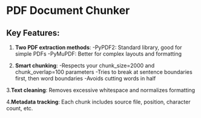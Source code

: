 # PDF Document Chunker

## Key Features:

1. **Two PDF extraction methods**:
-PyPDF2: Standard library, good for simple PDFs
-PyMuPDF: Better for complex layouts and formatting

3. **Smart chunking**:
-Respects your chunk_size=2000 and chunk_overlap=100 parameters
-Tries to break at sentence boundaries first, then word boundaries
-Avoids cutting words in half

3.**Text cleaning**: Removes excessive whitespace and normalizes formatting

4.**Metadata tracking**: Each chunk includes source file, position, character count, etc.
